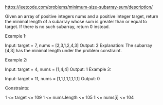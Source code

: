 https://leetcode.com/problems/minimum-size-subarray-sum/description/


Given an array of positive integers nums and a positive integer target, return the minimal length of a
subarray
whose sum is greater than or equal to target. If there is no such subarray, return 0 instead.



Example 1:

Input: target = 7, nums = [2,3,1,2,4,3]
Output: 2
Explanation: The subarray [4,3] has the minimal length under the problem constraint.

Example 2:

Input: target = 4, nums = [1,4,4]
Output: 1
Example 3:

Input: target = 11, nums = [1,1,1,1,1,1,1,1]
Output: 0


Constraints:

1 <= target <= 109
1 <= nums.length <= 105
1 <= nums[i] <= 104
